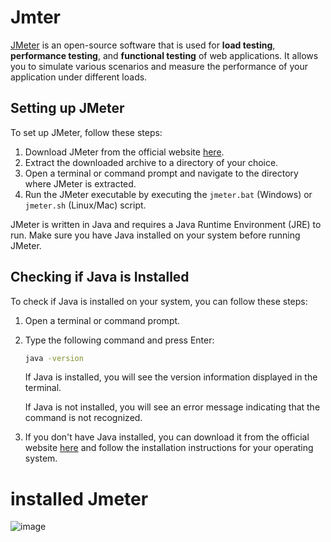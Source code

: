 # Jmter

[JMeter](https://jmeter.apache.org/) is an open-source software that is used for **load testing**, **performance testing**, and **functional testing** of web applications. It allows you to simulate various scenarios and measure the performance of your application under different loads.

## Setting up JMeter

To set up JMeter, follow these steps:

1. Download JMeter from the official website [here](https://jmeter.apache.org/download_jmeter.cgi).
2. Extract the downloaded archive to a directory of your choice.
3. Open a terminal or command prompt and navigate to the directory where JMeter is extracted.
4. Run the JMeter executable by executing the `jmeter.bat` (Windows) or `jmeter.sh` (Linux/Mac) script.

JMeter is written in Java and requires a Java Runtime Environment (JRE) to run. Make sure you have Java installed on your system before running JMeter.

## Checking if Java is Installed

To check if Java is installed on your system, you can follow these steps:

1. Open a terminal or command prompt.
2. Type the following command and press Enter:

    ```bash
    java -version
    ```

    If Java is installed, you will see the version information displayed in the terminal.

    If Java is not installed, you will see an error message indicating that the command is not recognized.

3. If you don't have Java installed, you can download it from the official website [here](https://www.java.com/en/download/) and follow the installation instructions for your operating system.


# installed Jmeter
![image](https://github.com/matiwan3/learning-testing/assets/93386476/478ab2de-e4da-4d0f-819a-ccd00d0130d5)
